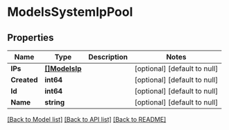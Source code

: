 # ModelsSystemIpPool

## Properties
Name | Type | Description | Notes
------------ | ------------- | ------------- | -------------
**IPs** | [**[]ModelsIp**](models.IP.md) |  | [optional] [default to null]
**Created** | **int64** |  | [optional] [default to null]
**Id** | **int64** |  | [optional] [default to null]
**Name** | **string** |  | [optional] [default to null]

[[Back to Model list]](../README.md#documentation-for-models) [[Back to API list]](../README.md#documentation-for-api-endpoints) [[Back to README]](../README.md)


